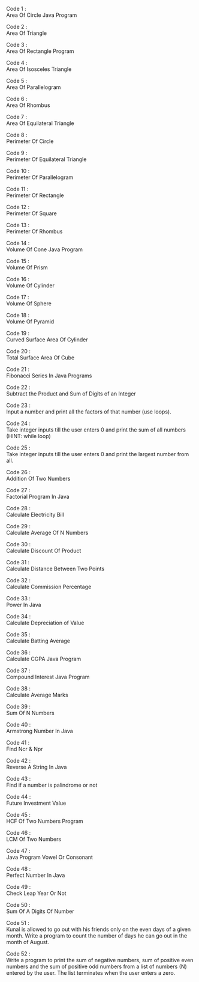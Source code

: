 Code 1 :  
Area Of Circle Java Program

Code 2 :  
Area Of Triangle

Code 3 :  
Area Of Rectangle Program

Code 4 :  
Area Of Isosceles Triangle

Code 5 :  
Area Of Parallelogram

Code 6 :  
Area Of Rhombus

Code 7 :  
Area Of Equilateral Triangle

Code 8 :  
Perimeter Of Circle

Code 9 :  
Perimeter Of Equilateral Triangle

Code 10 :  
Perimeter Of Parallelogram

Code 11 :  
Perimeter Of Rectangle

Code 12 :  
Perimeter Of Square

Code 13 :  
Perimeter Of Rhombus

Code 14 :  
Volume Of Cone Java Program

Code 15 :  
Volume Of Prism

Code 16 :  
Volume Of Cylinder

Code 17 :  
Volume Of Sphere

Code 18 :  
Volume Of Pyramid

Code 19 :  
Curved Surface Area Of Cylinder

Code 20 :  
Total Surface Area Of Cube

Code 21 :  
Fibonacci Series In Java Programs

Code 22 :  
Subtract the Product and Sum of Digits of an Integer

Code 23 :  
Input a number and print all the factors of that number (use loops).

Code 24 :  
Take integer inputs till the user enters 0 and print the sum of all numbers (HINT: while loop)

Code 25 :  
Take integer inputs till the user enters 0 and print the largest number from all.

Code 26 :  
Addition Of Two Numbers

Code 27 :  
Factorial Program In Java

Code 28 :  
Calculate Electricity Bill

Code 29 :  
Calculate Average Of N Numbers

Code 30 :  
Calculate Discount Of Product

Code 31 :  
Calculate Distance Between Two Points

Code 32 :  
Calculate Commission Percentage

Code 33 :  
Power In Java

Code 34 :  
Calculate Depreciation of Value

Code 35 :  
Calculate Batting Average

Code 36 :  
Calculate CGPA Java Program

Code 37 :  
Compound Interest Java Program

Code 38 :  
Calculate Average Marks

Code 39 :  
Sum Of N Numbers

Code 40 :  
Armstrong Number In Java

Code 41 :  
Find Ncr & Npr

Code 42 :  
Reverse A String In Java

Code 43 :  
Find if a number is palindrome or not

Code 44 :  
Future Investment Value

Code 45 :  
HCF Of Two Numbers Program

Code 46 :  
LCM Of Two Numbers

Code 47 :  
Java Program Vowel Or Consonant

Code 48 :  
Perfect Number In Java

Code 49 :  
Check Leap Year Or Not

Code 50 :  
Sum Of A Digits Of Number

Code 51 :  
Kunal is allowed to go out with his friends only on the even days of a given month. Write a program to count the number of days he can go out in the month of August.

Code 52 :  
Write a program to print the sum of negative numbers, sum of positive even numbers and the sum of positive odd numbers from a list of numbers (N) entered by the user. The list terminates when the user enters a zero.
